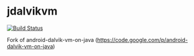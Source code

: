 jdalvikvm
=========

[![Build Status](https://travis-ci.org/Trugath/jdalvikvm.svg?branch=master)](https://travis-ci.org/Trugath/jdalvikvm)

Fork of android-dalvik-vm-on-java (https://code.google.com/p/android-dalvik-vm-on-java)
